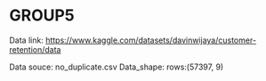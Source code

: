 # GROUP5
Data link: https://www.kaggle.com/datasets/davinwijaya/customer-retention/data


Data souce: no_duplicate.csv
Data_shape: rows:(57397, 9) 